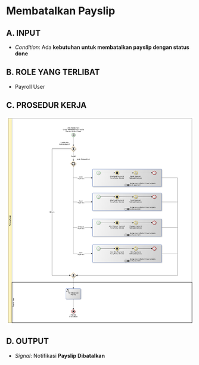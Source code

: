 # Membatalkan Payslip

## <a name="input">A. INPUT</a>

* *Condition*: Ada **kebutuhan untuk membatalkan payslip dengan status done**

## <a name="role">B. ROLE YANG TERLIBAT</a>

* Payroll User

## <a name="prosedur">C. PROSEDUR KERJA</a>

![](../../img/membatalkan-payslip.png)

## <a name="input">D. OUTPUT</a>

* *Signal*: Notifikasi **Payslip Dibatalkan**
